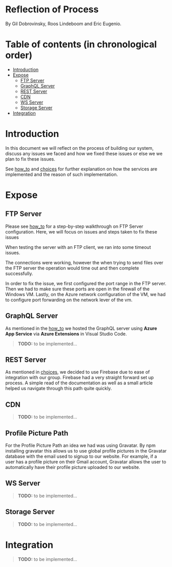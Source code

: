 # Reflection of Process

By Gil Dobrovinsky, Roos Lindeboom and Eric Eugenio.

# Table of contents (in chronological order)

- [Introduction](#introduction)
- [Expose](#expose)
    - [FTP Server](#ftp-server)
    - [GraphQL Server](#graphql-server)
    - [REST Server](#rest-server)
    - [CDN](#cdn)
    - [WS Server](#ws-server)
    - [Storage Server](#storage-server)
- [Integration](#integration)

# Introduction

In this document we will reflect on the process of building our system, discuss any issues we faced and how we fixed these issues or else we we plan to fix these issues.

See [how_to](how_to.md) and [choices](choices.md) for further explanation on how the services are implemented and the reason of such implementation.

# Expose

## FTP Server

Please see [how_to](how_to.md) for a step-by-step walkthrough on FTP Server configuration. Here, we will focus on issues and steps taken to fix these issues

When testing the server with an FTP client, we ran into some timeout issues. 

The connections were working, however the when trying to send files over the FTP server the operation would time out and then complete successfully.

In order to fix the issue, we first configured the port range in the FTP server. Then we had to make sure these ports are open in the firewall of the Windows VM. Lastly, on the Azure network configuration of the VM, we had to configure port forwarding on the network lever of the vm.

## GraphQL Server
As mentioned in the [how_to](how_to.md) we hosted the GraphQL server using **Azure App Service** via **Azure Extensions** in Visual Studio Code.

> **TODO:** to be implemented...




## REST Server
As mentioned in [choices](choices.md), we decided to use Firebase due to ease of integration with our group. Firebase had a very straight forward set up process. A simple read of the documentation as well as a small article helped us navigate through this path quite quickly.

## CDN
> **TODO:** to be implemented...


## Profile Picture Path

For the Profile Picture Path an idea we had was using Gravatar. By npm installing gravatar this allows us to use global profile pictures in the Gravatar database with the email used to signup to our website. For example, if a user has a profile picture on their Gmail account, Gravatar allows the user to automatically have their profile picture uploaded to our website.

## WS Server
> **TODO:** to be implemented...

## Storage Server
> **TODO:** to be implemented...

# Integration
> **TODO:** to be implemented...

